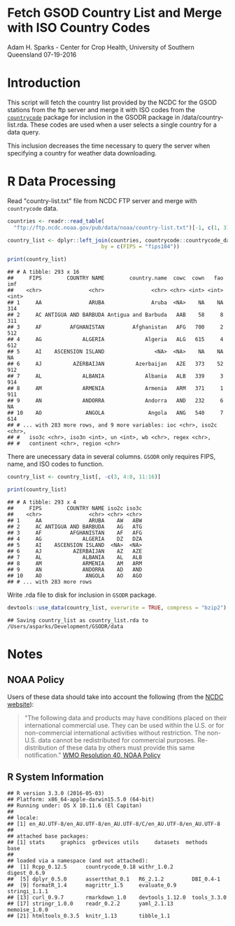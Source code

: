 Fetch GSOD Country List and Merge with ISO Country Codes
================
Adam H. Sparks - Center for Crop Health, University of Southern Queensland
07-19-2016

Introduction
============

This script will fetch the country list provided by the NCDC for the GSOD stations from the ftp server and merge it with ISO codes from the [`countrycode`](https://github.com/vincentarelbundock/countrycode) package for inclusion in the GSODR package in /data/country-list.rda. These codes are used when a user selects a single country for a data query.

This inclusion decreases the time necessary to query the server when specifying a country for weather data downloading.

R Data Processing
=================

Read "country-list.txt" file from NCDC FTP server and merge with `countrycode` data.

``` r
countries <- readr::read_table(
  "ftp://ftp.ncdc.noaa.gov/pub/data/noaa/country-list.txt")[-1, c(1, 3)]

country_list <- dplyr::left_join(countries, countrycode::countrycode_data,
                              by = c(FIPS = "fips104"))

print(country_list)
```

    ## # A tibble: 293 x 16
    ##     FIPS        COUNTRY NAME        country.name  cowc  cown   fao   imf
    ##    <chr>               <chr>               <chr> <chr> <int> <int> <int>
    ## 1     AA               ARUBA               Aruba  <NA>    NA    NA   314
    ## 2     AC ANTIGUA AND BARBUDA Antigua and Barbuda   AAB    58     8   311
    ## 3     AF         AFGHANISTAN         Afghanistan   AFG   700     2   512
    ## 4     AG             ALGERIA             Algeria   ALG   615     4   612
    ## 5     AI    ASCENSION ISLAND                <NA>  <NA>    NA    NA    NA
    ## 6     AJ          AZERBAIJAN          Azerbaijan   AZE   373    52   912
    ## 7     AL             ALBANIA             Albania   ALB   339     3   914
    ## 8     AM             ARMENIA             Armenia   ARM   371     1   911
    ## 9     AN             ANDORRA             Andorra   AND   232     6    NA
    ## 10    AO              ANGOLA              Angola   ANG   540     7   614
    ## # ... with 283 more rows, and 9 more variables: ioc <chr>, iso2c <chr>,
    ## #   iso3c <chr>, iso3n <int>, un <int>, wb <chr>, regex <chr>,
    ## #   continent <chr>, region <chr>

There are unecessary data in several columns. `GSODR` only requires FIPS, name, and ISO codes to function.

``` r
country_list <- country_list[, -c(3, 4:8, 11:16)]

print(country_list)
```

    ## # A tibble: 293 x 4
    ##     FIPS        COUNTRY NAME iso2c iso3c
    ##    <chr>               <chr> <chr> <chr>
    ## 1     AA               ARUBA    AW   ABW
    ## 2     AC ANTIGUA AND BARBUDA    AG   ATG
    ## 3     AF         AFGHANISTAN    AF   AFG
    ## 4     AG             ALGERIA    DZ   DZA
    ## 5     AI    ASCENSION ISLAND  <NA>  <NA>
    ## 6     AJ          AZERBAIJAN    AZ   AZE
    ## 7     AL             ALBANIA    AL   ALB
    ## 8     AM             ARMENIA    AM   ARM
    ## 9     AN             ANDORRA    AD   AND
    ## 10    AO              ANGOLA    AO   AGO
    ## # ... with 283 more rows

Write .rda file to disk for inclusion in `GSODR` package.

``` r
devtools::use_data(country_list, overwrite = TRUE, compress = "bzip2")
```

    ## Saving country_list as country_list.rda to /Users/asparks/Development/GSODR/data

Notes
=====

NOAA Policy
-----------

Users of these data should take into account the following (from the [NCDC website](http://www7.ncdc.noaa.gov/CDO/cdoselect.cmd?datasetabbv=GSOD&countryabbv=&georegionabbv=)):

> "The following data and products may have conditions placed on their international commercial use. They can be used within the U.S. or for non-commercial international activities without restriction. The non-U.S. data cannot be redistributed for commercial purposes. Re-distribution of these data by others must provide this same notification." [WMO Resolution 40. NOAA Policy](http://www.wmo.int/pages/about/Resolution40.html)

R System Information
--------------------

    ## R version 3.3.0 (2016-05-03)
    ## Platform: x86_64-apple-darwin15.5.0 (64-bit)
    ## Running under: OS X 10.11.6 (El Capitan)
    ## 
    ## locale:
    ## [1] en_AU.UTF-8/en_AU.UTF-8/en_AU.UTF-8/C/en_AU.UTF-8/en_AU.UTF-8
    ## 
    ## attached base packages:
    ## [1] stats     graphics  grDevices utils     datasets  methods   base     
    ## 
    ## loaded via a namespace (and not attached):
    ##  [1] Rcpp_0.12.5      countrycode_0.18 withr_1.0.2      digest_0.6.9    
    ##  [5] dplyr_0.5.0      assertthat_0.1   R6_2.1.2         DBI_0.4-1       
    ##  [9] formatR_1.4      magrittr_1.5     evaluate_0.9     stringi_1.1.1   
    ## [13] curl_0.9.7       rmarkdown_1.0    devtools_1.12.0  tools_3.3.0     
    ## [17] stringr_1.0.0    readr_0.2.2      yaml_2.1.13      memoise_1.0.0   
    ## [21] htmltools_0.3.5  knitr_1.13       tibble_1.1
